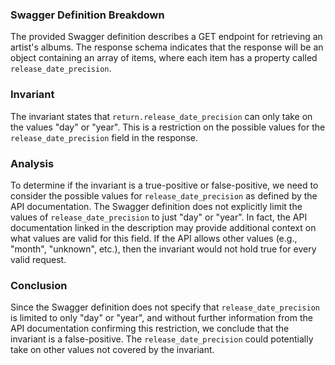 ### Swagger Definition Breakdown
The provided Swagger definition describes a GET endpoint for retrieving an artist's albums. The response schema indicates that the response will be an object containing an array of items, where each item has a property called `release_date_precision`.

### Invariant
The invariant states that `return.release_date_precision` can only take on the values "day" or "year". This is a restriction on the possible values for the `release_date_precision` field in the response.

### Analysis
To determine if the invariant is a true-positive or false-positive, we need to consider the possible values for `release_date_precision` as defined by the API documentation. The Swagger definition does not explicitly limit the values of `release_date_precision` to just "day" or "year". In fact, the API documentation linked in the description may provide additional context on what values are valid for this field. If the API allows other values (e.g., "month", "unknown", etc.), then the invariant would not hold true for every valid request. 

### Conclusion
Since the Swagger definition does not specify that `release_date_precision` is limited to only "day" or "year", and without further information from the API documentation confirming this restriction, we conclude that the invariant is a false-positive. The `release_date_precision` could potentially take on other values not covered by the invariant.

